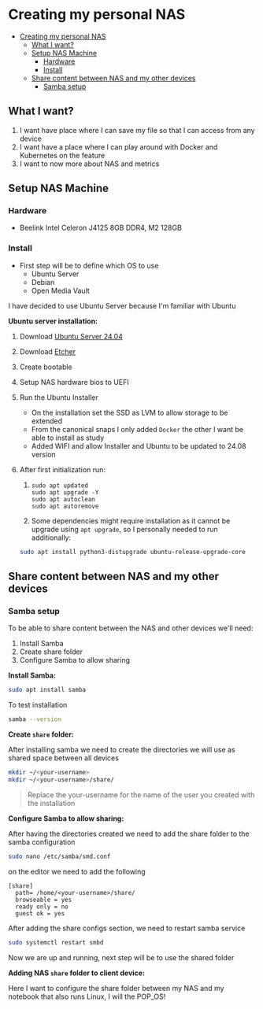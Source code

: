 # Creating my personal NAS

- [Creating my personal NAS](#creating-my-personal-nas)
  - [What I want?](#what-i-want)
  - [Setup NAS Machine](#setup-nas-machine)
    - [Hardware](#hardware)
    - [Install](#install)
  - [Share content between NAS and my other devices](#share-content-between-nas-and-my-other-devices)
    - [Samba setup](#samba-setup)
  
## What I want?

1. I want have place where I can save my file so that I can access from any device
2. I want have a place where I can play around with Docker and Kubernetes on the feature
3. I want to now more about NAS and metrics

## Setup NAS Machine

### Hardware

- Beelink Intel Celeron J4125 8GB DDR4, M2 128GB

### Install

- First step will be to define which OS to use
  - Ubuntu Server
  - Debian
  - Open Media Vault

I have decided to use Ubuntu Server because I'm familiar with Ubuntu

**Ubuntu server installation:**

1. Download [Ubuntu Server 24.04](https://ubuntu.com/download/server)
2. Download [Etcher](https://etcher.balena.io/)
3. Create bootable
4. Setup NAS hardware bios to UEFI
5. Run the Ubuntu Installer
    - On the installation set the SSD as LVM to allow storage to be extended
    - From the canonical snaps I only added `Docker` the other I want be able to install as study
    - Added WIFI and allow Installer and Ubuntu to be updated to 24.08 version

6. After first initialization run:

   1. ```shell
      sudo apt updated
      sudo apt upgrade -Y
      sudo apt autoclean
      sudo apt autoremove
      ```

   2. Some dependencies might require installation as it cannot be upgrade using `apt upgrade`, so I personally needed to run additionally:

    ```sh
    sudo apt install python3-distupgrade ubuntu-release-upgrade-core
    ```

## Share content between NAS and my other devices

### Samba setup

To be able to share content between the NAS and other devices we'll need:

1. Install Samba
2. Create share folder
3. Configure Samba to allow sharing

**Install Samba:**

```sh
sudo apt install samba
```

To test installation

```sh
samba --version
```

**Create `share` folder:**

After installing samba we need to create the directories we will use as shared space between all devices

```sh
mkdir ~/<your-username>
mkdir ~/<your-username>/share/
```

> Replace the your-username for the name of the user you created with the installation

**Configure Samba to allow sharing:**

After having the directories created we need to add the share folder to the samba configuration

```sh
sudo nano /etc/samba/smd.conf
```

on the editor we need to add the following

```mono
[share]
  path= /home/<your-username>/share/
  browseable = yes
  ready only = no
  guest ok = yes
```

After adding the share configs section, we need to restart samba service

```sh
sudo systemctl restart smbd
```

Now we are up and running, next step will be to use the shared folder

**Adding NAS `share` folder to client device:**

Here I want to configure the share folder between my NAS and my notebook that also runs Linux, I will the POP_OS!
